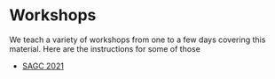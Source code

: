 # Workshops

We teach a variety of workshops from one to a few days covering this material. Here are the instructions for some of those

* [SAGC 2021](SAGC2021.md)
